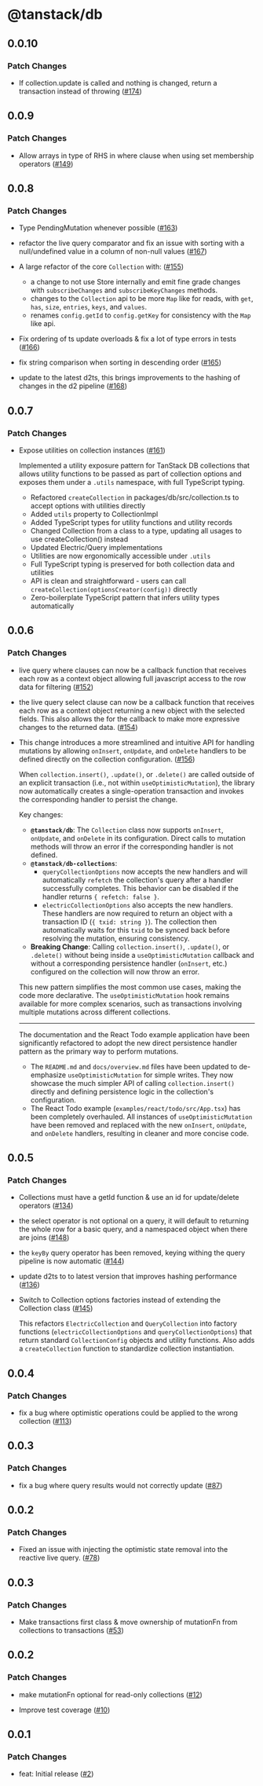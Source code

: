 # @tanstack/db

## 0.0.10

### Patch Changes

- If collection.update is called and nothing is changed, return a transaction instead of throwing ([#174](https://github.com/TanStack/db/pull/174))

## 0.0.9

### Patch Changes

- Allow arrays in type of RHS in where clause when using set membership operators ([#149](https://github.com/TanStack/db/pull/149))

## 0.0.8

### Patch Changes

- Type PendingMutation whenever possible ([#163](https://github.com/TanStack/db/pull/163))

- refactor the live query comparator and fix an issue with sorting with a null/undefined value in a column of non-null values ([#167](https://github.com/TanStack/db/pull/167))

- A large refactor of the core `Collection` with: ([#155](https://github.com/TanStack/db/pull/155))

  - a change to not use Store internally and emit fine grade changes with `subscribeChanges` and `subscribeKeyChanges` methods.
  - changes to the `Collection` api to be more `Map` like for reads, with `get`, `has`, `size`, `entries`, `keys`, and `values`.
  - renames `config.getId` to `config.getKey` for consistency with the `Map` like api.

- Fix ordering of ts update overloads & fix a lot of type errors in tests ([#166](https://github.com/TanStack/db/pull/166))

- fix string comparison when sorting in descending order ([#165](https://github.com/TanStack/db/pull/165))

- update to the latest d2ts, this brings improvements to the hashing of changes in the d2 pipeline ([#168](https://github.com/TanStack/db/pull/168))

## 0.0.7

### Patch Changes

- Expose utilities on collection instances ([#161](https://github.com/TanStack/db/pull/161))

  Implemented a utility exposure pattern for TanStack DB collections that allows utility functions to be passed as part of collection options and exposes them under a `.utils` namespace, with full TypeScript typing.

  - Refactored `createCollection` in packages/db/src/collection.ts to accept options with utilities directly
  - Added `utils` property to CollectionImpl
  - Added TypeScript types for utility functions and utility records
  - Changed Collection from a class to a type, updating all usages to use createCollection() instead
  - Updated Electric/Query implementations
  - Utilities are now ergonomically accessible under `.utils`
  - Full TypeScript typing is preserved for both collection data and utilities
  - API is clean and straightforward - users can call `createCollection(optionsCreator(config))` directly
  - Zero-boilerplate TypeScript pattern that infers utility types automatically

## 0.0.6

### Patch Changes

- live query where clauses can now be a callback function that receives each row as a context object allowing full javascript access to the row data for filtering ([#152](https://github.com/TanStack/db/pull/152))

- the live query select clause can now be a callback function that receives each row as a context object returning a new object with the selected fields. This also allows the for the callback to make more expressive changes to the returned data. ([#154](https://github.com/TanStack/db/pull/154))

- This change introduces a more streamlined and intuitive API for handling mutations by allowing `onInsert`, `onUpdate`, and `onDelete` handlers to be defined directly on the collection configuration. ([#156](https://github.com/TanStack/db/pull/156))

  When `collection.insert()`, `.update()`, or `.delete()` are called outside of an explicit transaction (i.e., not within `useOptimisticMutation`), the library now automatically creates a single-operation transaction and invokes the corresponding handler to persist the change.

  Key changes:

  - **`@tanstack/db`**: The `Collection` class now supports `onInsert`, `onUpdate`, and `onDelete` in its configuration. Direct calls to mutation methods will throw an error if the corresponding handler is not defined.
  - **`@tanstack/db-collections`**:
    - `queryCollectionOptions` now accepts the new handlers and will automatically `refetch` the collection's query after a handler successfully completes. This behavior can be disabled if the handler returns `{ refetch: false }`.
    - `electricCollectionOptions` also accepts the new handlers. These handlers are now required to return an object with a transaction ID (`{ txid: string }`). The collection then automatically waits for this `txid` to be synced back before resolving the mutation, ensuring consistency.
  - **Breaking Change**: Calling `collection.insert()`, `.update()`, or `.delete()` without being inside a `useOptimisticMutation` callback and without a corresponding persistence handler (`onInsert`, etc.) configured on the collection will now throw an error.

  This new pattern simplifies the most common use cases, making the code more declarative. The `useOptimisticMutation` hook remains available for more complex scenarios, such as transactions involving multiple mutations across different collections.

  ***

  The documentation and the React Todo example application have been significantly refactored to adopt the new direct persistence handler pattern as the primary way to perform mutations.

  - The `README.md` and `docs/overview.md` files have been updated to de-emphasize `useOptimisticMutation` for simple writes. They now showcase the much simpler API of calling `collection.insert()` directly and defining persistence logic in the collection's configuration.
  - The React Todo example (`examples/react/todo/src/App.tsx`) has been completely overhauled. All instances of `useOptimisticMutation` have been removed and replaced with the new `onInsert`, `onUpdate`, and `onDelete` handlers, resulting in cleaner and more concise code.

## 0.0.5

### Patch Changes

- Collections must have a getId function & use an id for update/delete operators ([#134](https://github.com/TanStack/db/pull/134))

- the select operator is not optional on a query, it will default to returning the whole row for a basic query, and a namespaced object when there are joins ([#148](https://github.com/TanStack/db/pull/148))

- the `keyBy` query operator has been removed, keying withing the query pipeline is now automatic ([#144](https://github.com/TanStack/db/pull/144))

- update d2ts to to latest version that improves hashing performance ([#136](https://github.com/TanStack/db/pull/136))

- Switch to Collection options factories instead of extending the Collection class ([#145](https://github.com/TanStack/db/pull/145))

  This refactors `ElectricCollection` and `QueryCollection` into factory functions (`electricCollectionOptions` and `queryCollectionOptions`) that return standard `CollectionConfig` objects and utility functions. Also adds a `createCollection` function to standardize collection instantiation.

## 0.0.4

### Patch Changes

- fix a bug where optimistic operations could be applied to the wrong collection ([#113](https://github.com/TanStack/db/pull/113))

## 0.0.3

### Patch Changes

- fix a bug where query results would not correctly update ([#87](https://github.com/TanStack/db/pull/87))

## 0.0.2

### Patch Changes

- Fixed an issue with injecting the optimistic state removal into the reactive live query. ([#78](https://github.com/TanStack/db/pull/78))

## 0.0.3

### Patch Changes

- Make transactions first class & move ownership of mutationFn from collections to transactions ([#53](https://github.com/TanStack/db/pull/53))

## 0.0.2

### Patch Changes

- make mutationFn optional for read-only collections ([#12](https://github.com/TanStack/db/pull/12))

- Improve test coverage ([#10](https://github.com/TanStack/db/pull/10))

## 0.0.1

### Patch Changes

- feat: Initial release ([#2](https://github.com/TanStack/db/pull/2))
